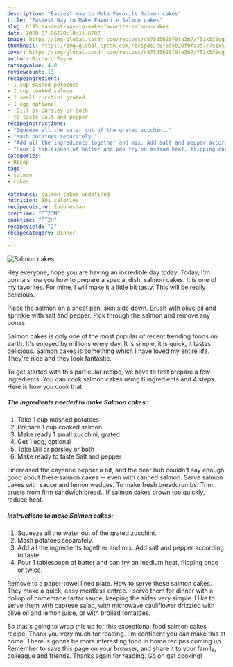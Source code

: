 ```yaml
---
description: "Easiest Way to Make Favorite Salmon cakes"
title: "Easiest Way to Make Favorite Salmon cakes"
slug: 6195-easiest-way-to-make-favorite-salmon-cakes
date: 2020-07-06T20:10:11.878Z
image: https://img-global.cpcdn.com/recipes/c875d5b20f9fa3b7/751x532cq70/salmon-cakes-recipe-main-photo.jpg
thumbnail: https://img-global.cpcdn.com/recipes/c875d5b20f9fa3b7/751x532cq70/salmon-cakes-recipe-main-photo.jpg
cover: https://img-global.cpcdn.com/recipes/c875d5b20f9fa3b7/751x532cq70/salmon-cakes-recipe-main-photo.jpg
author: Richard Payne
ratingvalue: 4.8
reviewcount: 13
recipeingredient:
- 1 cup mashed potatoes
- 1 cup cooked salmon
- 1 small zucchini grated
- 1 egg optional
-  Dill or parsley or both
- to taste Salt and pepper
recipeinstructions:
- "Squeeze all the water out of the grated zucchini."
- "Mash potatoes separately."
- "Add all the ingredients together and mix. Add salt and pepper according to taste."
- "Pour 1 tablespoon of batter and pan fry on medium heat, flipping once or twice."
categories:
- Resep
tags:
- salmon
- cakes

katakunci: salmon cakes undefined
nutrition: 101 calories
recipecuisine: Indonesian
preptime: "PT23M"
cooktime: "PT2H"
recipeyield: "2"
recipecategory: Dinner

---
```



![Salmon cakes](https://img-global.cpcdn.com/recipes/c875d5b20f9fa3b7/751x532cq70/salmon-cakes-recipe-main-photo.jpg)

Hey everyone, hope you are having an incredible day today. Today, I'm gonna show you how to prepare a special dish, salmon cakes. It is one of my favorites. For mine, I will make it a little bit tasty. This will be really delicious.

Place the salmon on a sheet pan, skin side down. Brush with olive oil and sprinkle with salt and pepper. Pick through the salmon and remove any bones.

Salmon cakes is only one of the most popular of recent trending foods on earth. It's enjoyed by millions every day. It is simple, it is quick, it tastes delicious. Salmon cakes is something which I have loved my entire life. They're nice and they look fantastic.


To get started with this particular recipe, we have to first prepare a few ingredients. You can cook salmon cakes using 6 ingredients and 4 steps. Here is how you cook that.

##### The ingredients needed to make Salmon cakes::

1. Take 1 cup mashed potatoes
1. Prepare 1 cup cooked salmon
1. Make ready 1 small zucchini, grated
1. Get 1 egg, optional
1. Take  Dill or parsley or both
1. Make ready to taste Salt and pepper


I increased the cayenne pepper a bit, and the dear hub couldn&#39;t say enough good about these salmon cakes -- even with canned salmon. Serve salmon cakes with sauce and lemon wedges. To make fresh breadcrumbs: Trim crusts from firm sandwich bread.. If salmon cakes brown too quickly, reduce heat. 

##### Instructions to make Salmon cakes:

1. Squeeze all the water out of the grated zucchini.
1. Mash potatoes separately.
1. Add all the ingredients together and mix. Add salt and pepper according to taste.
1. Pour 1 tablespoon of batter and pan fry on medium heat, flipping once or twice.


Remove to a paper-towel lined plate. How to serve these salmon cakes. They make a quick, easy meatless entree. I serve them for dinner with a dollop of homemade tartar sauce, keeping the sides very simple. I like to serve them with caprese salad, with microwave cauliflower drizzled with olive oil and lemon juice, or with broiled tomatoes. 

So that's going to wrap this up for this exceptional food salmon cakes recipe. Thank you very much for reading. I'm confident you can make this at home. There is gonna be more interesting food in home recipes coming up. Remember to save this page on your browser, and share it to your family, colleague and friends. Thanks again for reading. Go on get cooking!
